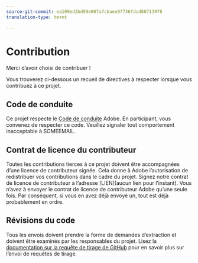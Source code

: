 ```yaml
---
source-git-commit: ea109ed2bd99e007a7cbaee9f736fdcd80713978
translation-type: tm+mt

---
```

# Contribution

Merci d’avoir choisi de contribuer !

Vous trouverez ci-dessous un recueil de directives à respecter lorsque vous contribuez à ce projet.

## Code de conduite

Ce projet respecte le [Code de conduite](https://git.corp.adobe.com/OpenSourceAdvisoryBoard/starter-repo/blob/master/CODE_OF_CONDUCT.md) Adobe. En participant, vous convenez de respecter ce code. Veuillez signaler tout comportement inacceptable à SOMEEMAIL.

## Contrat de licence du contributeur

Toutes les contributions tierces à ce projet doivent être accompagnées d’une licence de contributeur signée. Cela donne à Adobe l’autorisation de redistribuer vos contributions dans le cadre du projet. Signez notre contrat de licence de contributeur à l’adresse [LIEN](aucun lien pour l’instant). Vous n’avez à envoyer le contrat de licence de contributeur Adobe qu’une seule fois. Par conséquent, si vous en avez déjà envoyé un, tout est déjà probablement en ordre.

## Révisions du code

Tous les envois doivent prendre la forme de demandes d’extraction et doivent être examinés par les responsables du projet. Lisez la [documentation sur la requête de tirage de GitHub](https://help.github.com/articles/about-pull-requests/) pour en savoir plus sur l’envoi de requêtes de tirage.
